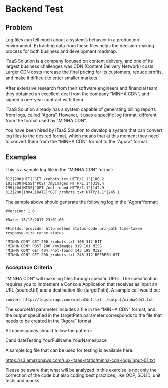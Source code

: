 # Backend Test

## Problem
Log ﬁles can tell much about a system’s behavior in a production environment.
Extracting data from these ﬁles helps the decision-making process for both business
and development roadmap.

iTaaS Solution is a company focused on content delivery, and one of its largest business
challenges was CDN (Content Delivery Network) costs. Larger CDN costs increase the
ﬁnal pricing for its customers, reduce proﬁts, and make it diﬃcult to enter smaller
markets.

After extensive research from their software engineers and ﬁnancial team, they
obtained an excellent deal from the company “MINHA CDN”, and signed a one-year
contract with them.

iTaaS Solution already has a system capable of generating billing reports from logs,
called “Agora”. However, it uses a speciﬁc log format, diﬀerent from the format used by
”MINHA CDN”.

You have been hired by iTaaS Solution to develop a system that can convert log ﬁles to
the desired format, which means that at this moment they need to convert them from
the “MINHA CDN” format to the “Agora” format.

## Examples

This is a sample log ﬁle in the “MINHA CDN” format:

```
312|200|HIT|"GET /robots.txt HTTP/1.1"|100.2
101|200|MISS|"POST /myImages HTTP/1.1"|319.4
199|404|MISS|"GET /not-found HTTP/1.1"|142.9
312|200|INVALIDATE|"GET /robots.txt HTTP/1.1"|245.1
```

The sample above should generate the following log in the “Agora”format:
```
#Version: 1.0

#Date: 15/12/2017 23:01:06

#Fields: provider http-method status-code uri-path time-taken response-size cache-status

"MINHA CDN" GET 200 /robots.txt 100 312 HIT
"MINHA CDN" POST 200 /myImages 319 101 MISS
"MINHA CDN" GET 404 /not-found 143 199 MISS
"MINHA CDN" GET 200 /robots.txt 245 312 REFRESH_HIT
```

### Acceptace Criteria

“MINHA CDN” will make log ﬁles through speciﬁc URLs.
The speciﬁcation requires you to implement a Console Application that receives as input
an URL (sourceUrl) and a destination ﬁle (targetPath). A sample call would be:

```
convert http://logstorage.com/minhaCdn1.txt ./output/minhaCdn1.txt
```

The sourceUrl parameter includes a ﬁle in the “MINHA CDN” format, and the output
speciﬁed in the targetPath parameter corresponds to the ﬁle that needs to be created in
the “Agora” format.

All namespaces should follow the pattern:

CandidateTesting.YourFullName.YourNamespace

A sample log ﬁle that can be used for testing is available here:

https://s3.amazonaws.com/uux-itaas-static/minha-cdn-logs/input-01.txt

Please be aware that what will be analyzed in this exercise is not only the correction of
the code but also coding best practices, like OOP, SOLID, unit tests and mocks.
